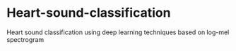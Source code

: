 # Heart-sound-classification
Heart sound classification using deep learning techniques based on log-mel spectrogram
